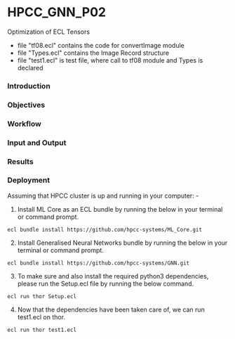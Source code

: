 # HPCC_GNN_P02
Optimization of ECL Tensors


- file "tf08.ecl" contains the code for convertImage module
- file "Types.ecl" contains the Image Record structure
- file "test1.ecl" is test file, where call to tf08 module and Types is declared
  

### Introduction




### Objectives




### Workflow



### Input and Output






### Results



### Deployment

Assuming that HPCC cluster is up and running in your computer: -

1) Install ML Core as an ECL bundle by running the below in your terminal or command prompt.
 ```
ecl bundle install https://github.com/hpcc-systems/ML_Core.git
```

2) Install Generalised Neural Networks bundle by running the below in your terminal or command prompt.
 ```
ecl bundle install https://github.com/hpcc-systems/GNN.git
 ```

3) To make sure and also install the required python3 dependencies, please run the Setup.ecl file by running the below command.
 ```
ecl run thor Setup.ecl
```

4) Now that the dependencies have been taken care of, we can run test1.ecl on thor.
 ```
ecl run thor test1.ecl
```

